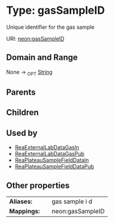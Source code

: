
# Type: gasSampleID


Unique identifier for the gas sample

URI: [neon:gasSampleID](https://data.neonscience.org/gasSampleID)


## Domain and Range

None ->  <sub>OPT</sub> [String](types/String.md)

## Parents


## Children


## Used by

 * [ReaExternalLabDataGasIn](ReaExternalLabDataGasIn.md)
 * [ReaExternalLabDataGasPub](ReaExternalLabDataGasPub.md)
 * [ReaPlateauSampleFieldDataIn](ReaPlateauSampleFieldDataIn.md)
 * [ReaPlateauSampleFieldDataPub](ReaPlateauSampleFieldDataPub.md)

## Other properties

|  |  |  |
| --- | --- | --- |
| **Aliases:** | | gas sample i d |
| **Mappings:** | | neon:gasSampleID |

